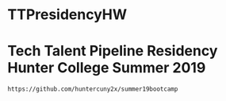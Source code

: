 # TTPresidencyHW

# Tech Talent Pipeline Residency Hunter College Summer 2019

    https://github.com/huntercuny2x/summer19bootcamp
    
    
